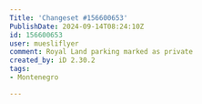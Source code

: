 ```yaml
---
Title: 'Changeset #156600653'
PublishDate: 2024-09-14T08:24:10Z
id: 156600653
user: muesliflyer
comment: Royal Land parking marked as private
created_by: iD 2.30.2
tags:
- Montenegro

---
```

